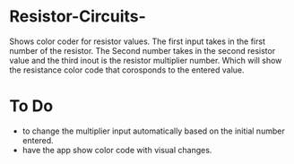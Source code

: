 # Resistor-Circuits-
Shows color coder for resistor values. The first input takes in the first number of the resistor. The Second number takes in the second resistor value and the third inout is the resistor multiplier number. Which will show the resistance color code that corosponds to the entered value. 

# To Do
- to change the multiplier input automatically based on the initial number entered. 
- have the app show color code with visual changes.
